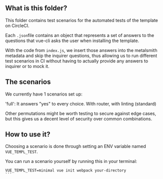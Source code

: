 ## What is this folder?

This folder contains test scenarios for the automated tests of the template on CircleCI.

Each `.json`file contains an object that represents a set of answers to the questions that vue-cli asks the user when installing the template.

With the code from `index.js`, we insert those answers into the metalsmith metadata and skip the inquirer questions, thus allowing us to run different test scenarios in CI without having to actually provide any answers to inquirer or to mock it.

## The scenarios

We currently have 1 scenarios set up:

'full': It answers "yes" to every choice. With router, with linting (standard)


Other permutations might be worth testing to secure against edge cases, but this gives us a decent level of security over common combinations.

## How to use it?

Choosing a scenario is done through setting an ENV variable named `VUE_TEMPL_TEST`.

You can run a scenario yourself by running this in your terminal:

````
VUE_TEMPL_TEST=minimal vue init webpack your-directory
```
